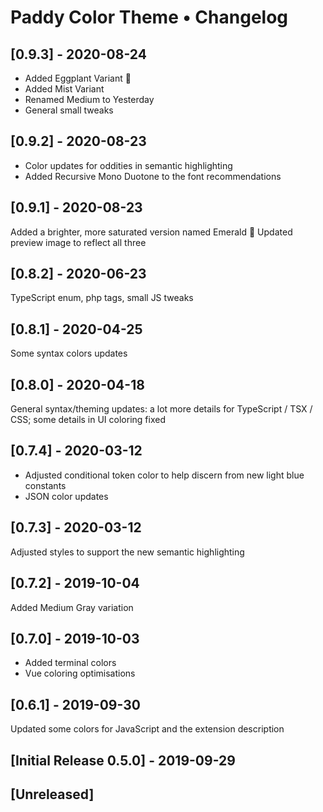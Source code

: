 # Paddy Color Theme • Changelog

## [0.9.3] - 2020-08-24
- Added Eggplant Variant 🍆
- Added Mist Variant 
- Renamed Medium to Yesterday
- General small tweaks

## [0.9.2] - 2020-08-23
- Color updates for oddities in semantic highlighting
- Added Recursive Mono Duotone to the font recommendations

## [0.9.1] - 2020-08-23
Added a brighter, more saturated version named Emerald 🌲
Updated preview image to reflect all three

## [0.8.2] - 2020-06-23
TypeScript enum, php tags, small JS tweaks

## [0.8.1] - 2020-04-25
Some syntax colors updates

## [0.8.0] - 2020-04-18
General syntax/theming updates: a lot more details for TypeScript / TSX / CSS; some details in UI coloring fixed

## [0.7.4] - 2020-03-12
- Adjusted conditional token color to help discern from new light blue constants
- JSON color updates

## [0.7.3] - 2020-03-12
Adjusted styles to support the new semantic highlighting

## [0.7.2] - 2019-10-04
Added Medium Gray variation

## [0.7.0] - 2019-10-03
- Added terminal colors
- Vue coloring optimisations

## [0.6.1] - 2019-09-30
Updated some colors for JavaScript and the extension description

## [Initial Release 0.5.0] - 2019-09-29

## [Unreleased]